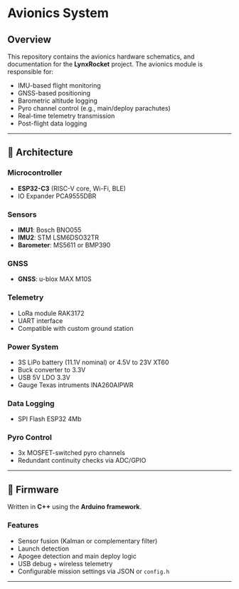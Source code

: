 # Avionics System

## Overview

This repository contains the avionics hardware schematics, and documentation for the **LynxRocket** project. The avionics module is responsible for:

- IMU-based flight monitoring  
- GNSS-based positioning  
- Barometric altitude logging  
- Pyro channel control (e.g., main/deploy parachutes)  
- Real-time telemetry transmission  
- Post-flight data logging  
---

## 🧠 Architecture

### Microcontroller
- **ESP32-C3** (RISC-V core, Wi-Fi, BLE)
- IO Expander PCA9555DBR

### Sensors
- **IMU1**: Bosch BNO055 
- **IMU2**: STM LSM6DSO32TR 
- **Barometer**: MS5611 or BMP390 

### GNSS
- **GNSS**: u-blox MAX M10S 

### Telemetry
- LoRa module RAK3172 
- UART interface  
- Compatible with custom ground station

### Power System
- 3S LiPo battery (11.1V nominal) or 4.5V to 23V XT60
- Buck converter to 3.3V  
- USB 5V LDO 3.3V
- Gauge Texas intruments INA260AIPWR

### Data Logging
- SPI Flash ESP32 4Mb

### Pyro Control
- 3x MOSFET-switched pyro channels  
- Redundant continuity checks via ADC/GPIO  

---

## 🔧 Firmware

Written in **C++** using the **Arduino framework**.

### Features
- Sensor fusion (Kalman or complementary filter)  
- Launch detection  
- Apogee detection and main deploy logic  
- USB debug + wireless telemetry  
- Configurable mission settings via JSON or `config.h`

---

